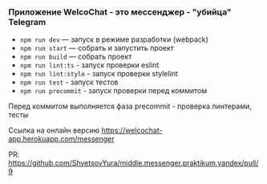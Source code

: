 ### Приложение WelcoChat - это мессенджер - "убийца" Telegram

- `npm run dev` — запуск в режиме разработки (webpack)
- `npm run start` — собрать и запустить проект
- `npm run build` — собрать проект
- `npm run lint:ts` - запуск проверки eslint
- `npm run lint:style` - запуск проверки stylelint
- `npm run test` - запуск тестов
- `npm run precommit` - запуск проверки перед коммитом

Перед коммитом выполняется фаза precommit - проверка линтерами, тесты

Ссылка на онлайн версию https://welcochat-app.herokuapp.com/messenger

PR: https://github.com/ShvetsovYura/middle.messenger.praktikum.yandex/pull/9

